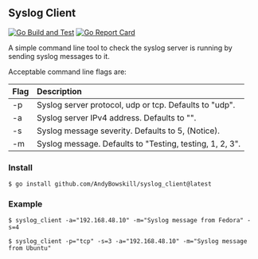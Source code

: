 ## Syslog Client

[![Go Build and Test](https://github.com/andybowskill/syslog_client/actions/workflows/go.yml/badge.svg)](https://github.com/andybowskill/syslog_client/actions/workflows/go.yml)
[![Go Report Card](https://goreportcard.com/badge/github.com/andybowskill/syslog_client)](https://goreportcard.com/report/github.com/andybowskill/syslog_client)

A simple command line tool to check the syslog server is running by sending syslog messages to it.

Acceptable command line flags are:

| Flag | Description                                              |
|:-----|:---------------------------------------------------------|
| -p   | Syslog server protocol, udp or tcp. Defaults to "udp".   |
| -a   | Syslog server IPv4 address. Defaults to "".              |
| -s   | Syslog message severity. Defaults to 5, (Notice).        |
| -m   | Syslog message. Defaults to "Testing, testing, 1, 2, 3". |

### Install

```
$ go install github.com/AndyBowskill/syslog_client@latest
```

### Example
```
$ syslog_client -a="192.168.48.10" -m="Syslog message from Fedora" -s=4
```
```
$ syslog_client -p="tcp" -s=3 -a="192.168.48.10" -m="Syslog message from Ubuntu"
```
